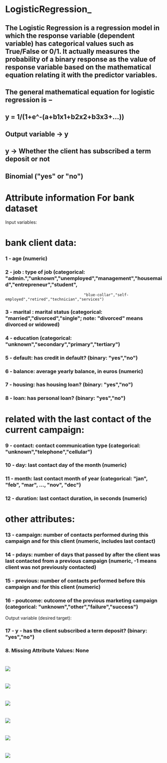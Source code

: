 # LogisticRegression_
## The Logistic Regression is a regression model in which the response variable (dependent variable) has categorical values such as True/False or 0/1. It actually measures the probability of a binary response as the value of response variable based on the mathematical equation relating it with the predictor variables.

## The general mathematical equation for logistic regression is −

## y = 1/(1+e^-(a+b1x1+b2x2+b3x3+...))
## Output variable -> y
## y -> Whether the client has subscribed a term deposit or not 
## Binomial ("yes" or "no")

# Attribute information For bank dataset

   Input variables:
   # bank client data:
   ### 1 - age (numeric)
   ### 2 - job : type of job (categorical: "admin.","unknown","unemployed","management","housemaid","entrepreneur","student",
                                       "blue-collar","self-employed","retired","technician","services") 
  ###  3 - marital : marital status (categorical: "married","divorced","single"; note: "divorced" means divorced or widowed)
  ###  4 - education (categorical: "unknown","secondary","primary","tertiary")
  ###  5 - default: has credit in default? (binary: "yes","no")
  ###  6 - balance: average yearly balance, in euros (numeric) 
  ###  7 - housing: has housing loan? (binary: "yes","no")
  ###  8 - loan: has personal loan? (binary: "yes","no")
   # related with the last contact of the current campaign:
  ###  9 - contact: contact communication type (categorical: "unknown","telephone","cellular") 
 ###  10 - day: last contact day of the month (numeric)
  ### 11 - month: last contact month of year (categorical: "jan", "feb", "mar", ..., "nov", "dec")
  ### 12 - duration: last contact duration, in seconds (numeric)
   # other attributes:
  ### 13 - campaign: number of contacts performed during this campaign and for this client (numeric, includes last contact)
  ### 14 - pdays: number of days that passed by after the client was last contacted from a previous campaign (numeric, -1 means client was not previously contacted)
  ### 15 - previous: number of contacts performed before this campaign and for this client (numeric)
  ### 16 - poutcome: outcome of the previous marketing campaign (categorical: "unknown","other","failure","success")

  Output variable (desired target):
 ###  17 - y - has the client subscribed a term deposit? (binary: "yes","no")

### 8. Missing Attribute Values: None


#
![](Image\1.PNG)
#
![](Image\2.PNG)
#
![](Image\3.PNG)
#
![](Image\4.png)
#
![](Image\5.png)
#
![](Image\6.PNG)
